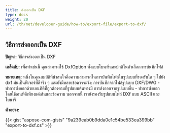 ```yaml
---
title: ส่งออกเป็น DXF
type: docs
weight: 20
url: /th/net/developer-guide/how-to/export-file/export-to-dxf/
---
```


## **วิธีการส่งออกเป็น DXF**

**ปัญหา:** วิธีการส่งออกเป็น DXF

**เคล็ดลับ:** เพื่อทำเช่นนี้ คุณสามารถใช้ DxfOption ทั้งแบบไบนารีและปกติในตัวเลือกการบันทึกไฟล์

**หมายเหตุ:** หนึ่งในคุณสมบัติที่น่าสนใจคือความสามารถในการบันทึกไฟล์ในรูปแบบที่รองรับใด ๆ ไปยัง dxf
มันเป็นฟีเจอร์ที่ดีจริง ๆ และยังมีหลายข้อควรระวัง:
การบันทึกจากไฟล์รูปแบบ DXF/DWG - ทำการส่งออกด้วยเอนทิตีที่ถูกต้องตามที่รูปแบบต้นทางมี
การส่งออกจากรูปแบบอื่น - ทำการส่งออกโดยใช้เอนทิตีเพียงแค่เส้นและข้อความ
นอกจากนี้ เรายังรองรับรูปแบบไฟล์ DXf แบบ ASCII และไบนารี

**ตัวอย่าง:**

{{< gist "aspose-com-gists" "9a239eab0b9dda0e1c54be533ea399bb" "export-to-dxf.cs" >}}
